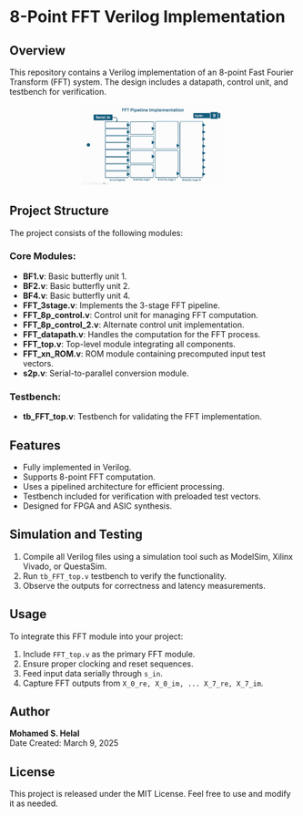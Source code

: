 # 8-Point FFT Verilog Implementation

## Overview
This repository contains a Verilog implementation of an 8-point Fast Fourier Transform (FFT) system. The design includes a datapath, control unit, and testbench for verification.
<p align="center">
  <img src="docs/ezgif-52f079d18f6497.gif" style="max-width: 50%; height: auto;">
</p>

## Project Structure
The project consists of the following modules:

### Core Modules:
- **BF1.v**: Basic butterfly unit 1.
- **BF2.v**: Basic butterfly unit 2.
- **BF4.v**: Basic butterfly unit 4.
- **FFT_3stage.v**: Implements the 3-stage FFT pipeline.
- **FFT_8p_control.v**: Control unit for managing FFT computation.
- **FFT_8p_control_2.v**: Alternate control unit implementation.
- **FFT_datapath.v**: Handles the computation for the FFT process.
- **FFT_top.v**: Top-level module integrating all components.
- **FFT_xn_ROM.v**: ROM module containing precomputed input test vectors.
- **s2p.v**: Serial-to-parallel conversion module.

### Testbench:
- **tb_FFT_top.v**: Testbench for validating the FFT implementation.

## Features
- Fully implemented in Verilog.
- Supports 8-point FFT computation.
- Uses a pipelined architecture for efficient processing.
- Testbench included for verification with preloaded test vectors.
- Designed for FPGA and ASIC synthesis.

## Simulation and Testing
1. Compile all Verilog files using a simulation tool such as ModelSim, Xilinx Vivado, or QuestaSim.
2. Run `tb_FFT_top.v` testbench to verify the functionality.
3. Observe the outputs for correctness and latency measurements.

## Usage
To integrate this FFT module into your project:
1. Include `FFT_top.v` as the primary FFT module.
2. Ensure proper clocking and reset sequences.
3. Feed input data serially through `s_in`.
4. Capture FFT outputs from `X_0_re, X_0_im, ... X_7_re, X_7_im`.

## Author
**Mohamed S. Helal**  
Date Created: March 9, 2025

## License
This project is released under the MIT License. Feel free to use and modify it as needed.

